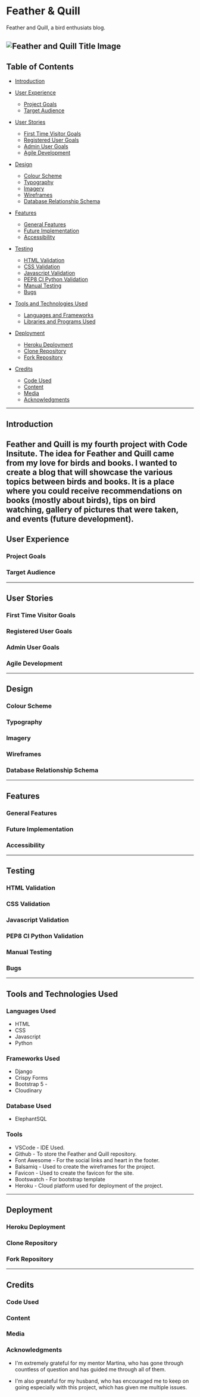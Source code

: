 # Feather & Quill
Feather and Quill, a bird enthusiats blog. 

![Feather and Quill Title Image](/static/readme_images/am_I_responsive.png)
---

## Table of Contents

* [Introduction](#introduction)

* [User Experience](#user-experience)
    * [Project Goals](#project-goals)
    * [Target Audience](#target-audience)

* [User Stories](#user-stories)
    * [First Time Visitor Goals](#first-time-visitor-goals)
    * [Registered User Goals](#registered-user-goals)
    * [Admin User Goals](#admin-user-goals)
    * [Agile Development](#agile-development)

* [Design](#design)
    * [Colour Scheme](#colour-scheme)
    * [Typography](#typography)
    * [Imagery](#imagery)
    * [Wireframes](#wireframes)
    * [Database Relationship Schema](#database-relationship-schema)

* [Features](#features)
    * [General Features](#general-features)
    * [Future Implementation](#future-implementations)
    * [Accessibility](#accessibility)

* [Testing](#testing)
    * [HTML Validation](#html-validation)
    * [CSS Validation](#css-validation)
    * [Javascript Validation](#javascript-validation)
    * [PEP8 CI Python Validation](#pep8-ci-python-validation)
    * [Manual Testing](#manual-testing)
    * [Bugs](#bugs)

* [Tools and Technologies Used](#tools-and-technologies-used)
    * [Languages and Frameworks](#languages-and-frameworks)
    * [Libraries and Programs Used](#libraries-and-programs-used)

* [Deployment](#deployment)
    * [Heroku Deployment](#heroku-deployment)
    * [Clone Repository](#clone-repository)
    * [Fork Repository](#fork-repository)

* [Credits](#credits)
    * [Code Used](#code-used)
    * [Content](#content)
    * [Media](#media)
    * [Acknowledgments](#acknowledgments)

---

## Introduction
Feather and Quill is my fourth project with Code Insitute. The idea for Feather and Quill came from my love for birds and books. I wanted to create a blog that will showcase the various topics between birds and books. It is a place where you could receive recommendations on books (mostly about birds), tips on bird watching, gallery of pictures that were taken, and events (future development).
---

## User Experience

### Project Goals

### Target Audience

---

## User Stories

### First Time Visitor Goals

### Registered User Goals

### Admin User Goals

### Agile Development

---

## Design

### Colour Scheme

### Typography

### Imagery

### Wireframes

### Database Relationship Schema

---

## Features

### General Features

### Future Implementation

### Accessibility

---

## Testing

### HTML Validation

### CSS Validation

### Javascript Validation

### PEP8 CI Python Validation

### Manual Testing

### Bugs

---

## Tools and Technologies Used

### Languages Used
- HTML
- CSS
- Javascript
- Python

### Frameworks Used
- Django 
- Crispy Forms
- Bootstrap 5 - 
- Cloudinary

### Database Used
- ElephantSQL

### Tools
- VSCode - IDE Used.
- Github - To store the Feather and Quill repository.
- Font Awesome - For the social links and heart in the footer.
- Balsamiq - Used to create the wireframes for the project.
- Favicon - Used to create the favicon for the site.
- Bootswatch - For bootstrap template
- Heroku - Cloud platform used for deployment of the project.

---

## Deployment

### Heroku Deployment

### Clone Repository

### Fork Repository

---

## Credits

### Code Used

### Content

### Media

### Acknowledgments
- I'm extremely grateful for my mentor Martina, who has gone through countless of question and has guided me through all of them.

- I'm also greateful for my husband, who has encouraged me to keep on going especially with this project, which has given me multiple issues. 